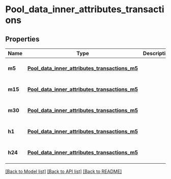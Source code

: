 # Pool_data_inner_attributes_transactions
## Properties

| Name | Type | Description | Notes |
|------------ | ------------- | ------------- | -------------|
| **m5** | [**Pool_data_inner_attributes_transactions_m5**](Pool_data_inner_attributes_transactions_m5.md) |  | [optional] [default to null] |
| **m15** | [**Pool_data_inner_attributes_transactions_m5**](Pool_data_inner_attributes_transactions_m5.md) |  | [optional] [default to null] |
| **m30** | [**Pool_data_inner_attributes_transactions_m5**](Pool_data_inner_attributes_transactions_m5.md) |  | [optional] [default to null] |
| **h1** | [**Pool_data_inner_attributes_transactions_m5**](Pool_data_inner_attributes_transactions_m5.md) |  | [optional] [default to null] |
| **h24** | [**Pool_data_inner_attributes_transactions_m5**](Pool_data_inner_attributes_transactions_m5.md) |  | [optional] [default to null] |

[[Back to Model list]](../README.md#documentation-for-models) [[Back to API list]](../README.md#documentation-for-api-endpoints) [[Back to README]](../README.md)

